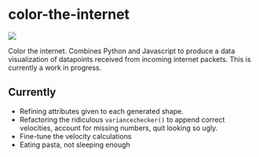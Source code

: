 # color-the-internet

<img src="https://i.imgur.com/iEKLbKi.gifv">

Color the internet. Combines Python and Javascript to produce a data visualization of datapoints received from incoming internet packets. This is currently a work in progress.

## Currently
- Refining attributes given to each generated shape.
- Refactoring the ridiculous `variancechecker()` to append correct velocities, account for missing numbers, quit looking so ugly.
- Fine-tune the velocity calculations
- Eating pasta, not sleeping enough


